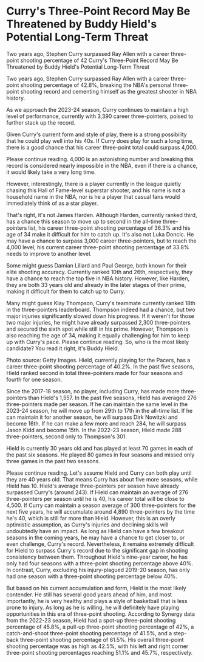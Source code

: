 #  Curry's Three-Point Record May Be Threatened by Buddy Hield's Potential Long-Term Threat

Two years ago, Stephen Curry surpassed Ray Allen with a career three-point shooting percentage of 42 
  Curry's Three-Point Record May Be Threatened by Buddy Hield's Potential Long-Term Threat

Two years ago, Stephen Curry surpassed Ray Allen with a career three-point shooting percentage of 42.8%, breaking the NBA's personal three-point shooting record and cementing himself as the greatest shooter in NBA history.

As we approach the 2023-24 season, Curry continues to maintain a high level of performance, currently with 3,390 career three-pointers, poised to further stack up the record.

Given Curry's current form and style of play, there is a strong possibility that he could play well into his 40s. If Curry does play for such a long time, there is a good chance that his career three-point total could surpass 4,000.

Please continue reading. 4,000 is an astonishing number and breaking this record is considered nearly impossible in the NBA, even if there is a chance, it would likely take a very long time.

However, interestingly, there is a player currently in the league quietly chasing this Hall of Fame-level superstar shooter, and his name is not a household name in the NBA, nor is he a player that casual fans would immediately think of as a star player.

That's right, it's not James Harden. Although Harden, currently ranked third, has a chance this season to move up to second in the all-time three-pointers list, his career three-point shooting percentage of 36.3% and his age of 34 make it difficult for him to catch up. It's also not Luka Doncic. He may have a chance to surpass 3,000 career three-pointers, but to reach the 4,000 level, his current career three-point shooting percentage of 33.8% needs to improve to another level.

Some might guess Damian Lillard and Paul George, both known for their elite shooting accuracy. Currently ranked 10th and 26th, respectively, they have a chance to reach the top five in NBA history. However, like Harden, they are both 33 years old and already in the later stages of their prime, making it difficult for them to catch up to Curry.

Many might guess Klay Thompson, Curry's teammate currently ranked 18th in the three-pointers leaderboard. Thompson indeed had a chance, but two major injuries significantly slowed down his progress. If it weren't for those two major injuries, he might have already surpassed 2,300 three-pointers and secured the sixth spot while still in his prime. However, Thompson is also reaching the age of 34, making it equally challenging for him to keep up with Curry's pace. Please continue reading. So, who is the most likely candidate? You read it right, it's Buddy Hield.

Photo source: Getty Images. Hield, currently playing for the Pacers, has a career three-point shooting percentage of 40.2%. In the past five seasons, Hield ranked second in total three-pointers made for four seasons and fourth for one season.

Since the 2017-18 season, no player, including Curry, has made more three-pointers than Hield's 1,557. In the past five seasons, Hield has averaged 276 three-pointers made per season. If he can maintain the same level in the 2023-24 season, he will move up from 29th to 17th in the all-time list. If he can maintain it for another season, he will surpass Dirk Nowitzki and become 16th. If he can make a few more and reach 284, he will surpass Jason Kidd and become 15th. In the 2022-23 season, Hield made 288 three-pointers, second only to Thompson's 301.

Hield is currently 30 years old and has played at least 70 games in each of the past six seasons. He played 80 games in four seasons and missed only three games in the past two seasons.

Please continue reading. Let's assume Hield and Curry can both play until they are 40 years old. That means Curry has about five more seasons, while Hield has 10. Hield's average three-pointers per season have already surpassed Curry's (around 243). If Hield can maintain an average of 276 three-pointers per season until he is 40, his career total will be close to 4,500. If Curry can maintain a season average of 300 three-pointers for the next five years, he will accumulate around 4,890 three-pointers by the time he's 40, which is still far more than Hield. However, this is an overly optimistic assumption, as Curry's injuries and declining skills will undoubtedly have an impact. As long as Hield can have a few breakout seasons in the coming years, he may have a chance to get closer to, or even challenge, Curry's record. Nevertheless, it remains extremely difficult for Hield to surpass Curry's record due to the significant gap in shooting consistency between them. Throughout Hield's nine-year career, he has only had four seasons with a three-point shooting percentage above 40%. In contrast, Curry, excluding his injury-plagued 2019-20 season, has only had one season with a three-point shooting percentage below 40%.

But based on his current accumulation and form, Hield is the most likely contender. He still has several good years ahead of him, and most importantly, he is very healthy and plays a style of basketball that is less prone to injury. As long as he is willing, he will definitely have playing opportunities in this era of three-point shooting. According to Synergy data from the 2022-23 season, Hield had a spot-up three-point shooting percentage of 45.8%, a pull-up three-point shooting percentage of 42%, a catch-and-shoot three-point shooting percentage of 41.5%, and a step-back three-point shooting percentage of 61.5%. His overall three-point shooting percentage was as high as 42.5%, with his left and right corner three-point shooting percentages reaching 51.1% and 45.7%, respectively.